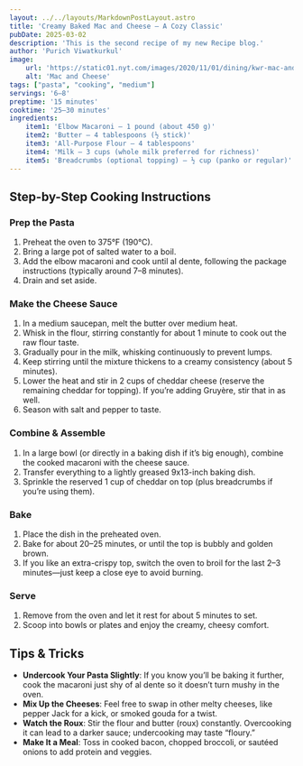 ```yaml
---
layout: ../../layouts/MarkdownPostLayout.astro
title: 'Creamy Baked Mac and Cheese – A Cozy Classic'
pubDate: 2025-03-02
description: 'This is the second recipe of my new Recipe blog.'
author: 'Purich Viwatkurkul'
image:
    url: 'https://static01.nyt.com/images/2020/11/01/dining/kwr-mac-and-cheese/kwr-mac-and-cheese-threeByTwoMediumAt2X-v2.jpg?quality=75&auto=webp'
    alt: 'Mac and Cheese'
tags: ["pasta", "cooking", "medium"]
servings: '6–8'
preptime: '15 minutes'
cooktime: '25–30 minutes'
ingredients:
    item1: 'Elbow Macaroni – 1 pound (about 450 g)'
    item2: 'Butter – 4 tablespoons (½ stick)'
    item3: 'All-Purpose Flour – 4 tablespoons'
    item4: 'Milk – 3 cups (whole milk preferred for richness)'
    item5: 'Breadcrumbs (optional topping) – ½ cup (panko or regular)'
---
```


## Step-by-Step Cooking Instructions

### Prep the Pasta
1. Preheat the oven to 375°F (190°C).  
2. Bring a large pot of salted water to a boil.  
3. Add the elbow macaroni and cook until al dente, following the package instructions (typically around 7–8 minutes).  
4. Drain and set aside.

### Make the Cheese Sauce
1. In a medium saucepan, melt the butter over medium heat.  
2. Whisk in the flour, stirring constantly for about 1 minute to cook out the raw flour taste.  
3. Gradually pour in the milk, whisking continuously to prevent lumps.  
4. Keep stirring until the mixture thickens to a creamy consistency (about 5 minutes).  
5. Lower the heat and stir in 2 cups of cheddar cheese (reserve the remaining cheddar for topping). If you’re adding Gruyère, stir that in as well.  
6. Season with salt and pepper to taste.

### Combine & Assemble
1. In a large bowl (or directly in a baking dish if it’s big enough), combine the cooked macaroni with the cheese sauce.  
2. Transfer everything to a lightly greased 9x13-inch baking dish.  
3. Sprinkle the reserved 1 cup of cheddar on top (plus breadcrumbs if you’re using them).

### Bake
1. Place the dish in the preheated oven.  
2. Bake for about 20–25 minutes, or until the top is bubbly and golden brown.  
3. If you like an extra-crispy top, switch the oven to broil for the last 2–3 minutes—just keep a close eye to avoid burning.

### Serve
1. Remove from the oven and let it rest for about 5 minutes to set.  
2. Scoop into bowls or plates and enjoy the creamy, cheesy comfort.

## Tips & Tricks
- **Undercook Your Pasta Slightly**: If you know you’ll be baking it further, cook the macaroni just shy of al dente so it doesn’t turn mushy in the oven.  
- **Mix Up the Cheeses**: Feel free to swap in other melty cheeses, like pepper Jack for a kick, or smoked gouda for a twist.  
- **Watch the Roux**: Stir the flour and butter (roux) constantly. Overcooking it can lead to a darker sauce; undercooking may taste “floury.”  
- **Make It a Meal**: Toss in cooked bacon, chopped broccoli, or sautéed onions to add protein and veggies.

